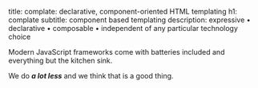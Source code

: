 title: complate: declarative, component-oriented HTML templating
h1: complate
subtitle: component based templating
description: expressive • declarative • composable • independent of any particular technology choice

Modern JavaScript frameworks come with batteries included and everything but the kitchen sink.

We do **_a lot less_** and we think that is a good thing.

